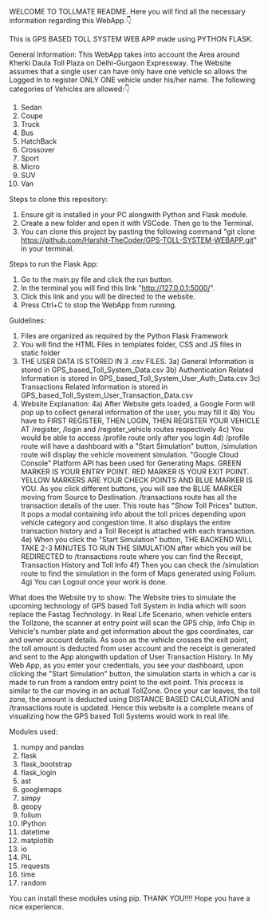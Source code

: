 WELCOME TO TOLLMATE README.
Here you will find all the necessary information regarding this WebApp.👇 

This is GPS BASED TOLL SYSTEM WEB APP made using PYTHON FLASK.

General Information:
This WebApp takes into account the Area around Kherki Daula Toll Plaza on Delhi-Gurgaon Expressway.
The Website assumes that a single user can have only have one vehicle so allows the Logged In to register ONLY ONE vehicle under his/her name.
The following categories of Vehicles are allowed:👇 
1) Sedan
2) Coupe
3) Truck
4) Bus
5) HatchBack
6) Crossover
7) Sport
8) Micro
9) SUV
10) Van

Steps to clone this repository:
1) Ensure git is installed in your PC alongwith Python and Flask module.
2) Create a new folder and open it with VSCode. Then go to the Terminal.
3) You can clone this project by pasting the following command "git clone https://github.com/Harshit-TheCoder/GPS-TOLL-SYSTEM-WEBAPP.git" in your terminal.

Steps to run the Flask App:
1) Go to the main.py file and click the run button.
2) In the terminal you will find this link "http://127.0.0.1:5000/".
3) Click this link and you will be directed to the website.
4) Press Ctrl+C to stop the WebApp from running.

Guidelines:
1) Files are organized as required by the Python Flask Framework
2) You will find the HTML Files in templates folder, CSS and JS files in static folder
3) THE USER DATA IS STORED IN 3 .csv FILES.
  3a) General Information is stored in GPS_based_Toll_System_Data.csv
  3b) Authentication Related Information is stored in GPS_based_Toll_System_User_Auth_Data.csv
  3c) Transactions Related Information is stored in GPS_based_Toll_System_User_Transaction_Data.csv
4) Website Explanation:
   4a) After Website gets loaded, a Google Form will pop up to collect general information of the user, you may fill it
   4b) You have to FIRST REGISTER, THEN LOGIN, THEN REGISTER YOUR VEHICLE AT /register, /login and /register_vehicle routes respectively
   4c) You would be able to access /profile route only after you login
   4d) /profile route will have a dashboard with a "Start Simulation" button, /simulation route will display the vehicle movement simulation.
       "Google Cloud Console" Platform API has been used for Generating Maps. GREEN MARKER IS YOUR ENTRY POINT. RED MARKER IS YOUR EXIT POINT. YELLOW MARKERS ARE YOUR CHECK POINTS AND BLUE MARKER IS YOU.
       As you click different buttons, you will see the BLUE MARKER  moving from Source to Destination. /transactions route has all the transaction details of the user.
       This route has "Show Toll Prices" button. It pops a modal containing info about the toll prices depending upon vehicle category and congestion time.
       It also displays the entire transaction history and a Toll Receipt is attached with each transaction.
   4e) When you click the "Start Simulation" button, THE BACKEND WILL TAKE 2-3 MINUTES TO RUN THE SIMULATION after which you will be REDIRECTED to /transactions route where you can find the Receipt,
    Transaction History and Toll Info
   4f) Then you can check the /simulation route to find the simulation in the form of Maps generated using Folium.
   4g) You can Logout once your work is done.

What does the Website try to show:
The Website tries to simulate the upcoming technology of GPS based Toll System in India which will soon replace the Fastag Technology. 
In Real Life Scenario, when vehicle enters the Tollzone, the scanner at entry point will scan the GPS chip, Info Chip in Vehicle's number plate and get information about the gps coordinates, 
car and owner account details.
As soon as the vehicle crosses the exit point, the toll amount is deducted from user account and the receipt is generated and sent to the App alongwith updation of User Transaction History.
In My Web App, as you enter your credentials, you see your dashboard, upon clicking the "Start Simulation" button, the simulation starts in which a car is made to run from a random entry point to the exit point.
This process is similar to the car moving in an actual TollZone. Once your car leaves, the toll zone, the amount is deducted using DISTANCE BASED CALCULATION and /transactions route is updated.
Hence this website is a complete means of visualizing how the GPS based Toll Systems would work in real life.

Modules used:
1) numpy and pandas
2) flask
3) flask_bootstrap
4) flask_login
5) ast
6) googlemaps
7) simpy
8) geopy
9) folium
10) IPython
11) datetime
12) matplotlib
13) io
14) PIL
15) requests
16) time
17) random

You can install these modules using pip.
THANK YOU!!!! Hope you have a nice experience.
   


